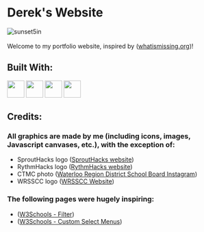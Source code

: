 # Derek's Website
![sunset5in](https://github.com/derekGou/derekgou.github.io/assets/134746288/6069d122-8014-44e0-bc12-7b92b710fc3a)\
\
Welcome to my portfolio website, inspired by ([whatismissing.org](https://whatismissing.org))!

## Built With:
<code><img height="40" src="https://upload.wikimedia.org/wikipedia/commons/thumb/6/61/HTML5_logo_and_wordmark.svg/1024px-HTML5_logo_and_wordmark.svg.png"></code>
<code><img height="40" src="https://upload.wikimedia.org/wikipedia/commons/thumb/d/d5/CSS3_logo_and_wordmark.svg/800px-CSS3_logo_and_wordmark.svg.png"></code>
<code><img height="40" src="https://upload.wikimedia.org/wikipedia/commons/thumb/6/6a/JavaScript-logo.png/600px-JavaScript-logo.png"></code>
<code><img height="40" src="https://cdn.worldvectorlogo.com/logos/jquery-4.svg"></code>

## Credits:
### All graphics are made by me (including icons, images, Javascript canvases, etc.), with the exception of:
+ SproutHacks logo ([SproutHacks website](https://sprouthacks.ca/))
+ RythmHacks logo ([RythmHacks website](https://rythmhacks.ca/))
+ CTMC photo ([Waterloo Region District School Board Instagram](https://www.instagram.com/p/C7oves8OGzL/?img_index=1))
+ WRSSCC logo ([WRSSCC Website](https://wrsscc.vercel.app/))
### The following pages were hugely inspiring:
+ ([W3Schools - Filter](https://www.w3schools.com/howto/howto_js_filter_elements.asp))
+ ([W3Schools - Custom Select Menus](https://www.w3schools.com/howto/howto_custom_select.asp))
